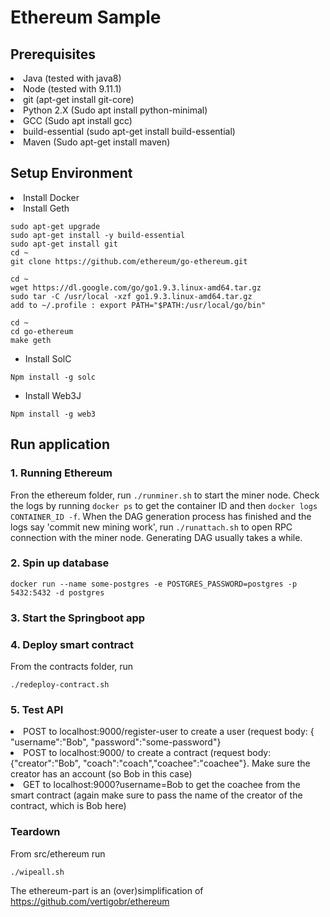 <h1>Ethereum Sample</h1>


<h2>Prerequisites</h2>
<li> Java (tested with java8) </li>
<li> Node (tested with 9.11.1) </li>
<li> git (apt-get install git-core) </li>
<li>  Python 2.X (Sudo apt install python-minimal) </li>
<li>  GCC (Sudo apt install gcc) </li>
<li> build-essential (sudo apt-get install build-essential) </li>
<li> Maven (Sudo apt-get install maven) </li>

<h2>Setup Environment</h2>
<li> Install Docker </li>
<li> Install Geth </li>

```sudo apt-get update
sudo apt-get upgrade
sudo apt-get install -y build-essential
sudo apt-get install git
cd ~
git clone https://github.com/ethereum/go-ethereum.git

cd ~
wget https://dl.google.com/go/go1.9.3.linux-amd64.tar.gz
sudo tar -C /usr/local -xzf go1.9.3.linux-amd64.tar.gz
add to ~/.profile : export PATH="$PATH:/usr/local/go/bin"

cd ~
cd go-ethereum
make geth
```

- Install SolC
```aidl
Npm install -g solc
```

- Install Web3J
```aidl
Npm install -g web3
```

<h2>Run application</h2>

<h3>1. Running Ethereum</h3>

Fron the ethereum folder, run `````./runminer.sh````` to start the miner node. Check the logs by running ```docker ps``` to get the container ID and then ```docker logs CONTAINER_ID -f```. 
When the DAG generation process has finished and the logs say 'commit new mining work', run `````./runattach.sh````` to open RPC connection with the miner node.
Generating DAG usually takes a while. 

<h3>2. Spin up database</h3>

```aidl
docker run --name some-postgres -e POSTGRES_PASSWORD=postgres -p 5432:5432 -d postgres
```
<h3>3. Start the Springboot app</h3>

<h3>4. Deploy smart contract</h3>

From the contracts folder, run 
```aidl
./redeploy-contract.sh
```

<h3>5. Test API</h3>
<li> POST to localhost:9000/register-user to create a user (request body: { "username":"Bob", "password":"some-password"} </li>
<li> POST to localhost:9000/ to create a contract (request body: {"creator":"Bob", "coach":"coach","coachee":"coachee"}. Make sure the creator has an account (so Bob in this case)</li>
<li> GET to localhost:9000?username=Bob to get the coachee from the smart contract (again make sure to pass the name of the creator of the contract, which is Bob here)

<h3> Teardown </h3>
From src/ethereum run 

```aidl
./wipeall.sh
```


The ethereum-part is an (over)simplification of https://github.com/vertigobr/ethereum
